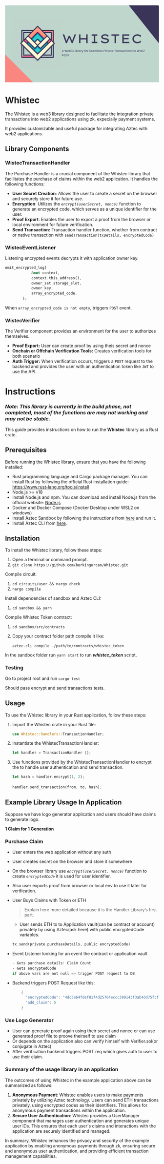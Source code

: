 ![banner](https://github.com/berkingurcan/Whistec/blob/main/whistecbanner.png?raw=true)
# Whistec

The Whistec is a web3 library designed to facilitate the integration private transactions into web2 applications using zk, expecially payment systems.

It provides customizable and useful package for integrating Aztec with web2 applications.

## Library Components

### WistecTransactionHandler

The Purchase Handler is a crucial component of the Whistec library that facilitates the purchase of claims within the web2 application. It handles the following functions:

- **User Secret Creation**: Allows the user to create a secret on the browser and securely store it for future use.
- **Encryption**: Utilizes the *`encrypt(userSecret, nonce)`* function to generate an encrypted code, which serves as a unique identifier for the user.
- **Proof Export**: Enables the user to export a proof from the browser or local environment for future verification.
- **Send Transaction:** Transaction handler function, whether from contract or native transaction with `sendTransaction(txDetails, encryptedCode)`

### WistecEventListener

Listening encrypted events decrypts it with application owner key. 

```rust
emit_encrypted_log(
            &mut context,
            context.this_address(),
            owner_set.storage_slot,
            owner_key,
            array_encrypted_code,
        );
```

When `array_encrypted_code is not empty`, triggers `POST` event.

### WistecVerifier

The Verifier component provides an environment for the user to authorizes themselves.

- ****************************Proof Export:**************************** User can create proof by using theis secret and nonce
- **************************************************************************Onchain or Offchain Verification Tools:************************************************************************** Creates verification tools for both scenario
- **Auth Trigger:** When verification occurs, triggers a `POST` request to the backend and provides the user with an authentication token like `JWT` to use the API.


# Instructions

### ***Note: This library is currently in the build phase, not completed, most of the functions are may not working and may not be stable.***

This guide provides instructions on how to run the **Whistec** library as a Rust crate.

## Prerequisites

Before running the Whistec library, ensure that you have the following installed:

- Rust programming language and Cargo package manager. You can install Rust by following the official Rust installation guide: https://www.rust-lang.org/tools/install
- Node.js >= v18
- Install Node.js and npm. You can download and install Node.js from the official website: [Node.js](https://nodejs.org/)
- Docker and Docker Compose (Docker Desktop under WSL2 on windows)
- Install Aztec Sandbox by following the instructions from [here](https://docs.aztec.network/dev_docs/getting_started/sandbox#install-the-sandbox) and run it.
- Install Aztec CLI from [here](https://docs.aztec.network/dev_docs/cli/main#requirements).

## Installation

To install the Whistec library, follow these steps:

1. Open a terminal or command prompt.
2. `git clone https://github.com/berkingurcan/Whistec.git`

Compile circuit:

1. `cd circuits/user && nargo check`
2. `nargo compile`

Install dependencies of sandbox and Aztec CLI:

1. `cd sandbox && yarn`

Compile Whistec Token contract:

1. `cd sandbox/src/contracts`
2. Copy your contract folder path compile it like: 
    
    `aztec-cli compile ./path/to/contracts/whistec_token`
    

In the sandbox folder run `yarn start` to run ***whistec_token*** script.

### Testing

Go to project root and run `cargo test`

Should pass encrypt and send transactions tests.

## Usage

To use the Whistec library in your Rust application, follow these steps:

1. Import the Whistec crate in your Rust file:
    
    ```rust
    use Whistec::handlers::TransactionHandler;
    ```
    
2. Instantiate the WhistecTransactionHandler:
    
    ```rust
    let handler = TransactionHandler {};
    ```
    
3. Use functions provided by the WhistecTransactionHandler to encrypt the to handle user authentication and send transaction.
    
    ```rust
    let hash = handler.encrypt(1, 2);
    
    handler.send_transaction(from, to, hash);
    ```

## Example Library Usage In Application

Suppose we have logo generator application and users should have claims to generate logo.

**1 Claim for 1 Generation**

### Purchase Claim

- User enters the web application without any auth
- User creates secret on the browser and store it somewhere
- On the browser library use *`encrypt(userSecret, nonce)`* function to create *`encryptedCode`* it is used for user identifier.
- Also user exports proof from browser or local env to use it later for verification.
- User Buys Claims with Token or ETH
    
    > Explain here more detailed because it is the Handler Library’s first part.
    > 
    - User sends ETH tx to Application vault(can be contract or account) privately by using Aztec(ask here) with public encryptedCode variables.
    
    ```rust
    tx.send(private purchaseDetails, public encryptedCode)
    ```
    
- Event Listener looking for an event the contract or application vault
    
    ```rust
    - Gets purchase details: Claim Count
    - Gets encryptedCode
    if above vars are not null => trigger POST request to DB
    ```
    
- Backend triggers POST Request like this:
    
    ```rust
    	{
    	  "encryptedCode": "4dc3e64fdef81f4d25764eccc389143f3ab4dd75fcff3d9a7814e9d0f823af36",
    	  "add_claim": 5
    	}
    ```
    

### Use Logo Generator

- User can generate proof again using their secret and nonce or can use generated proof file to proove theirself to use claim
- Or depends on the application also can verify himself with Verifier.sol(or conjugate in Aztec)
- After verification backend triggers POST req which gives auth to user to use their claim.

### Summary of the usage library in an application

The outcomes of using Whistec in the example application above can be summarized as follows:

1. **Anonymous Payment**: Whistec enables users to make payments privately by utilizing Aztec technology. Users can send ETH transactions privately, using encrypted codes as their identifiers. This allows for anonymous payment transactions within the application.
2. **Secure User Authentication**: Whistec provides a UserManager component that manages user authentication and generates unique user IDs. This ensures that each user's claims and interactions with the application are securely identified and managed.

In summary, Whistec enhances the privacy and security of the example application by enabling anonymous payments through zk, ensuring secure and anonymous user authentication, and providing efficient transaction management capabilities.

